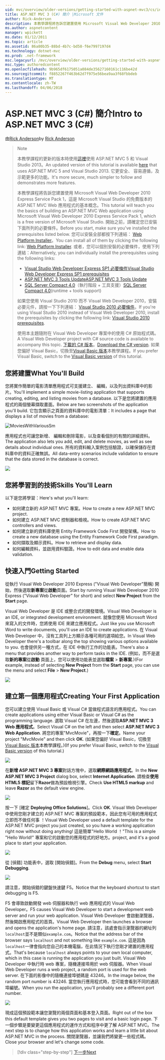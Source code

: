 ```yaml
---
uid: mvc/overview/older-versions/getting-started-with-aspnet-mvc3/cs/intro-to-aspnet-mvc-3
title: ASP.NET MVC 3 (C#) 簡介 |Microsoft 文件
author: Rick-Anderson
description: 本教學課程將告訴您建置使用 Microsoft Visual Web Developer 2010 Express Service Pack 1，也就是 ASP.NET MVC Web 應用程式的基本概念...
ms.author: aspnetcontent
manager: wpickett
ms.date: 01/12/2011
ms.topic: article
ms.assetid: 86a80b35-88bd-4b7c-bd58-f6e7997197d4
ms.technology: dotnet-mvc
ms.prod: .net-framework
msc.legacyurl: /mvc/overview/older-versions/getting-started-with-aspnet-mvc3/cs/intro-to-aspnet-mvc-3
msc.type: authoredcontent
ms.openlocfilehash: 9b965df6175051a084de35627160161c116be42d
ms.sourcegitcommit: f8852267f463b62d7f975e56bea9aa3f68fbbdeb
ms.translationtype: MT
ms.contentlocale: zh-TW
ms.lasthandoff: 04/06/2018
---
```

<a name="intro-to-aspnet-mvc-3-c"></a><span data-ttu-id="6d1de-103">ASP.NET MVC 3 (C#) 簡介</span><span class="sxs-lookup"><span data-stu-id="6d1de-103">Intro to ASP.NET MVC 3 (C#)</span></span>
====================
<span data-ttu-id="6d1de-104">由[Rick Anderson](https://github.com/Rick-Anderson)</span><span class="sxs-lookup"><span data-stu-id="6d1de-104">by [Rick Anderson](https://github.com/Rick-Anderson)</span></span>

> > [!NOTE]
> > <span data-ttu-id="6d1de-105">本教學課程的更新的版本時使用[這裡](../../../getting-started/introduction/getting-started.md)使用 ASP.NET MVC 5 和 Visual Studio 2013。</span><span class="sxs-lookup"><span data-stu-id="6d1de-105">An updated version of this tutorial is available [here](../../../getting-started/introduction/getting-started.md) that uses ASP.NET MVC 5 and Visual Studio 2013.</span></span> <span data-ttu-id="6d1de-106">它更安全、 容易遵循，及示範更多的功能。</span><span class="sxs-lookup"><span data-stu-id="6d1de-106">It's more secure, much simpler to follow and demonstrates more features.</span></span>
> 
> 
> <span data-ttu-id="6d1de-107">本教學課程將告訴您建置使用 Microsoft Visual Web Developer 2010 Express Service Pack 1，這是 Microsoft Visual Studio 的免費版本的 ASP.NET MVC Web 應用程式的基本概念。</span><span class="sxs-lookup"><span data-stu-id="6d1de-107">This tutorial will teach you the basics of building an ASP.NET MVC Web application using Microsoft Visual Web Developer 2010 Express Service Pack 1, which is a free version of Microsoft Visual Studio.</span></span> <span data-ttu-id="6d1de-108">開始之前，請確定您已安裝下面所列的必要條件。</span><span class="sxs-lookup"><span data-stu-id="6d1de-108">Before you start, make sure you've installed the prerequisites listed below.</span></span> <span data-ttu-id="6d1de-109">您可以安裝全部都按下列連結： [Web Platform Installer](https://www.microsoft.com/web/gallery/install.aspx?appid=VWD2010SP1Pack)。</span><span class="sxs-lookup"><span data-stu-id="6d1de-109">You can install all of them by clicking the following link: [Web Platform Installer](https://www.microsoft.com/web/gallery/install.aspx?appid=VWD2010SP1Pack).</span></span> <span data-ttu-id="6d1de-110">或者，您可以個別安裝的必要條件，使用下列連結：</span><span class="sxs-lookup"><span data-stu-id="6d1de-110">Alternatively, you can individually install the prerequisites using the following links:</span></span>
> 
> - [<span data-ttu-id="6d1de-111">Visual Studio Web Developer Express SP1 必要條件</span><span class="sxs-lookup"><span data-stu-id="6d1de-111">Visual Studio Web Developer Express SP1 prerequisites</span></span>](https://www.microsoft.com/web/gallery/install.aspx?appid=VWD2010SP1Pack)
> - [<span data-ttu-id="6d1de-112">ASP.NET MVC 3 Tools Update</span><span class="sxs-lookup"><span data-stu-id="6d1de-112">ASP.NET MVC 3 Tools Update</span></span>](https://www.microsoft.com/web/gallery/install.aspx?appsxml=&amp;appid=MVC3)
> - <span data-ttu-id="6d1de-113">[SQL Server Compact 4.0](https://www.microsoft.com/web/gallery/install.aspx?appid=SQLCE;SQLCEVSTools_4_0)（執行階段 + 工具支援）</span><span class="sxs-lookup"><span data-stu-id="6d1de-113">[SQL Server Compact 4.0](https://www.microsoft.com/web/gallery/install.aspx?appid=SQLCE;SQLCEVSTools_4_0)(runtime + tools support)</span></span>
> 
> <span data-ttu-id="6d1de-114">如果您使用 Visual Studio 2010 而不 Visual Web Developer 2010，安裝必要元件，請按一下下列連結： [Visual Studio 2010 必要條件](https://www.microsoft.com/web/gallery/install.aspx?appsxml=&amp;appid=VS2010SP1Pack)。</span><span class="sxs-lookup"><span data-stu-id="6d1de-114">If you're using Visual Studio 2010 instead of Visual Web Developer 2010, install the prerequisites by clicking the following link: [Visual Studio 2010 prerequisites](https://www.microsoft.com/web/gallery/install.aspx?appsxml=&amp;appid=VS2010SP1Pack).</span></span>
> 
> <span data-ttu-id="6d1de-115">使用本主題隨附在 Visual Web Developer 專案中的使用 C# 原始程式碼。</span><span class="sxs-lookup"><span data-stu-id="6d1de-115">A Visual Web Developer project with C# source code is available to accompany this topic.</span></span> <span data-ttu-id="6d1de-116">[下載的 C# 版本](https://code.msdn.microsoft.com/Introduction-to-MVC-3-10d1b098)。</span><span class="sxs-lookup"><span data-stu-id="6d1de-116">[Download the C# version](https://code.msdn.microsoft.com/Introduction-to-MVC-3-10d1b098).</span></span> <span data-ttu-id="6d1de-117">如果您偏好 Visual Basic，切換至[Visual Basic 版本](../vb/intro-to-aspnet-mvc-3.md)本教學課程。</span><span class="sxs-lookup"><span data-stu-id="6d1de-117">If you prefer Visual Basic, switch to the [Visual Basic version](../vb/intro-to-aspnet-mvc-3.md) of this tutorial.</span></span>


## <a name="what-youll-build"></a><span data-ttu-id="6d1de-118">您將建置</span><span class="sxs-lookup"><span data-stu-id="6d1de-118">What You'll Build</span></span>

<span data-ttu-id="6d1de-119">您將實作簡單的電影清單應用程式可支援建立、 編輯，以及列出資料庫中的影片。</span><span class="sxs-lookup"><span data-stu-id="6d1de-119">You'll implement a simple movie-listing application that supports creating, editing, and listing movies from a database.</span></span> <span data-ttu-id="6d1de-120">以下是您將建置的應用程式的兩個螢幕擷取畫面。</span><span class="sxs-lookup"><span data-stu-id="6d1de-120">Below are two screenshots of the application you'll build.</span></span> <span data-ttu-id="6d1de-121">它包含顯示之頁面的資料庫中的電影清單：</span><span class="sxs-lookup"><span data-stu-id="6d1de-121">It includes a page that displays a list of movies from a database:</span></span>

![MoviesWithVariousSm](intro-to-aspnet-mvc-3/_static/image1.png)

<span data-ttu-id="6d1de-123">應用程式也可讓您新增、 編輯和刪除電影，以及查看個別的有關的詳細資料。</span><span class="sxs-lookup"><span data-stu-id="6d1de-123">The application also lets you add, edit, and delete movies, as well as see details about individual ones.</span></span> <span data-ttu-id="6d1de-124">所有的資料輸入案例包括驗證，以確保儲存在資料庫中的資料正確無誤。</span><span class="sxs-lookup"><span data-stu-id="6d1de-124">All data-entry scenarios include validation to ensure that the data stored in the database is correct.</span></span>

![](intro-to-aspnet-mvc-3/_static/image2.png)

## <a name="skills-youll-learn"></a><span data-ttu-id="6d1de-125">您將學習到的技術</span><span class="sxs-lookup"><span data-stu-id="6d1de-125">Skills You'll Learn</span></span>

<span data-ttu-id="6d1de-126">以下是您將學習：</span><span class="sxs-lookup"><span data-stu-id="6d1de-126">Here's what you'll learn:</span></span>

- <span data-ttu-id="6d1de-127">如何建立新的 ASP.NET MVC 專案。</span><span class="sxs-lookup"><span data-stu-id="6d1de-127">How to create a new ASP.NET MVC project.</span></span>
- <span data-ttu-id="6d1de-128">如何建立 ASP.NET MVC 控制器和檢視。</span><span class="sxs-lookup"><span data-stu-id="6d1de-128">How to create ASP.NET MVC controllers and views.</span></span>
- <span data-ttu-id="6d1de-129">如何建立新的資料庫使用 Entity Framework Code First 開發架構。</span><span class="sxs-lookup"><span data-stu-id="6d1de-129">How to create a new database using the Entity Framework Code First paradigm.</span></span>
- <span data-ttu-id="6d1de-130">如何擷取及顯示資料。</span><span class="sxs-lookup"><span data-stu-id="6d1de-130">How to retrieve and display data.</span></span>
- <span data-ttu-id="6d1de-131">如何編輯資料，並啟用資料驗證。</span><span class="sxs-lookup"><span data-stu-id="6d1de-131">How to edit data and enable data validation.</span></span>

## <a name="getting-started"></a><span data-ttu-id="6d1de-132">快速入門</span><span class="sxs-lookup"><span data-stu-id="6d1de-132">Getting Started</span></span>

<span data-ttu-id="6d1de-133">從執行 Visual Web Developer 2010 Express ("Visual Web Developer"簡稱) 開始，然後選取**新專案**從**啟動**頁面。</span><span class="sxs-lookup"><span data-stu-id="6d1de-133">Start by running Visual Web Developer 2010 Express ("Visual Web Developer" for short) and select **New Project** from the **Start** page.</span></span>

<span data-ttu-id="6d1de-134">Visual Web Developer 是 IDE 或整合式的開發環境。</span><span class="sxs-lookup"><span data-stu-id="6d1de-134">Visual Web Developer is an IDE, or integrated development environment.</span></span> <span data-ttu-id="6d1de-135">就像您使用 Microsoft Word 來寫入的文件時，您將使用 IDE 來建立應用程式。</span><span class="sxs-lookup"><span data-stu-id="6d1de-135">Just like you use Microsoft Word to write documents, you'll use an IDE to create applications.</span></span> <span data-ttu-id="6d1de-136">在 Visual Web Developer 中，沒有工具列上方顯示各種可用的選項給您。</span><span class="sxs-lookup"><span data-stu-id="6d1de-136">In Visual Web Developer there's a toolbar along the top showing various options available to you.</span></span> <span data-ttu-id="6d1de-137">也會提供另一種方式，在 IDE 中執行工作的功能表。</span><span class="sxs-lookup"><span data-stu-id="6d1de-137">There's also a menu that provides another way to perform tasks in the IDE.</span></span> <span data-ttu-id="6d1de-138">(例如，而不是選取**新的專案**從**啟動** 頁面上，您可以使用功能表並選取**檔案** &gt; **新專案**.)</span><span class="sxs-lookup"><span data-stu-id="6d1de-138">(For example, instead of selecting **New Project** from the **Start** page, you can use the menu and select **File** &gt; **New Project**.)</span></span>

[![](intro-to-aspnet-mvc-3/_static/image4.png)](intro-to-aspnet-mvc-3/_static/image3.png)

## <a name="creating-your-first-application"></a><span data-ttu-id="6d1de-139">建立第一個應用程式</span><span class="sxs-lookup"><span data-stu-id="6d1de-139">Creating Your First Application</span></span>

<span data-ttu-id="6d1de-140">您可以建立使用 Visual Basic 或 Visual C# 當做程式語言的應用程式。</span><span class="sxs-lookup"><span data-stu-id="6d1de-140">You can create applications using either Visual Basic or Visual C# as the programming language.</span></span> <span data-ttu-id="6d1de-141">選取 Visual C# 在左邊，然後選取**ASP.NET MVC 3 Web 應用程式**。</span><span class="sxs-lookup"><span data-stu-id="6d1de-141">Select Visual C# on the left and then select **ASP.NET MVC 3 Web Application**.</span></span> <span data-ttu-id="6d1de-142">將您的專案"MvcMovie"，再按一下**確定**。</span><span class="sxs-lookup"><span data-stu-id="6d1de-142">Name your project "MvcMovie" and then click **OK**.</span></span> <span data-ttu-id="6d1de-143">(如果您偏好 Visual Basic，切換至[Visual Basic 版本](../vb/intro-to-aspnet-mvc-3.md)本教學課程。)</span><span class="sxs-lookup"><span data-stu-id="6d1de-143">(If you prefer Visual Basic, switch to the [Visual Basic version](../vb/intro-to-aspnet-mvc-3.md) of this tutorial.)</span></span>

![](intro-to-aspnet-mvc-3/_static/image5.png)

<span data-ttu-id="6d1de-144">在**新增 ASP.NET MVC 3 專案**對話方塊中，選取**網際網路應用程式**。</span><span class="sxs-lookup"><span data-stu-id="6d1de-144">In the **New ASP.NET MVC 3 Project** dialog box, select **Internet Application**.</span></span> <span data-ttu-id="6d1de-145">請檢查**使用 HTML5 標記**留下**Razor**做為預設檢視引擎。</span><span class="sxs-lookup"><span data-stu-id="6d1de-145">Check **Use HTML5 markup** and leave **Razor** as the default view engine.</span></span>

![](intro-to-aspnet-mvc-3/_static/image6.png)

<span data-ttu-id="6d1de-146">按一下 [確定 **Deploying Office Solutions**]。</span><span class="sxs-lookup"><span data-stu-id="6d1de-146">Click **OK**.</span></span> <span data-ttu-id="6d1de-147">Visual Web Developer 中使用您剛才建立的 ASP.NET MVC 專案的預設範本，因此您有可用的應用程式立即而不做任何事 ！</span><span class="sxs-lookup"><span data-stu-id="6d1de-147">Visual Web Developer used a default template for the ASP.NET MVC project you just created, so you have a working application right now without doing anything!</span></span> <span data-ttu-id="6d1de-148">這是簡單"Hello World ！"</span><span class="sxs-lookup"><span data-stu-id="6d1de-148">This is a simple "Hello World!"</span></span> <span data-ttu-id="6d1de-149">專案和它的啟動您的應用程式的好地方。</span><span class="sxs-lookup"><span data-stu-id="6d1de-149">project, and it's a good place to start your application.</span></span>

[![](intro-to-aspnet-mvc-3/_static/image8.png)](intro-to-aspnet-mvc-3/_static/image7.png)

<span data-ttu-id="6d1de-150">從 [偵錯] 功能表中，選取 [開始偵錯]。</span><span class="sxs-lookup"><span data-stu-id="6d1de-150">From the **Debug** menu, select **Start Debugging**.</span></span>

![](intro-to-aspnet-mvc-3/_static/image9.png)

<span data-ttu-id="6d1de-151">請注意，開始偵錯的鍵盤快速鍵 F5。</span><span class="sxs-lookup"><span data-stu-id="6d1de-151">Notice that the keyboard shortcut to start debugging is F5.</span></span>

<span data-ttu-id="6d1de-152">F5 會導致啟動開發 web 伺服器和執行 web 應用程式的 Visual Web Developer。</span><span class="sxs-lookup"><span data-stu-id="6d1de-152">F5 causes Visual Web Developer to start a development web server and run your web application.</span></span> <span data-ttu-id="6d1de-153">Visual Web Developer 會啟動瀏覽器，然後開啟應用程式的首頁。</span><span class="sxs-lookup"><span data-stu-id="6d1de-153">Visual Web Developer then launches a browser and opens the application's home page.</span></span> <span data-ttu-id="6d1de-154">請注意，該處會指示瀏覽器的網址列`localhost`並不是類似`example.com`。</span><span class="sxs-lookup"><span data-stu-id="6d1de-154">Notice that the address bar of the browser says `localhost` and not something like `example.com`.</span></span> <span data-ttu-id="6d1de-155">這是因為`localhost`一律會指向您自己的本機電腦，在此情況下執行您剛才建置的應用程式。</span><span class="sxs-lookup"><span data-stu-id="6d1de-155">That's because `localhost` always points to your own local computer, which in this case is running the application you just built.</span></span> <span data-ttu-id="6d1de-156">Visual Web Developer 中執行時 web 專案，隨機連接埠用於 web 伺服器。</span><span class="sxs-lookup"><span data-stu-id="6d1de-156">When Visual Web Developer runs a web project, a random port is used for the web server.</span></span> <span data-ttu-id="6d1de-157">在下面的影像中的隨機連接埠號碼是 43246。</span><span class="sxs-lookup"><span data-stu-id="6d1de-157">In the image below, the random port number is 43246.</span></span> <span data-ttu-id="6d1de-158">當您執行應用程式時，您可能會看到不同的通訊埠編號。</span><span class="sxs-lookup"><span data-stu-id="6d1de-158">When you run the application, you'll probably see a different port number.</span></span>

![](intro-to-aspnet-mvc-3/_static/image10.png)

<span data-ttu-id="6d1de-159">現成這個預設範本讓您瀏覽的兩個頁面和基本登入頁面。</span><span class="sxs-lookup"><span data-stu-id="6d1de-159">Right out of the box this default template gives you two pages to visit and a basic login page.</span></span> <span data-ttu-id="6d1de-160">下一個步驟是要變更這個應用程式的運作方式和程序中更了解 ASP.NET MVC。</span><span class="sxs-lookup"><span data-stu-id="6d1de-160">The next step is to change how this application works and learn a little bit about ASP.NET MVC in the process.</span></span> <span data-ttu-id="6d1de-161">關閉瀏覽器，並讓我們將變更一些程式碼。</span><span class="sxs-lookup"><span data-stu-id="6d1de-161">Close your browser and let's change some code.</span></span>

> [!div class="step-by-step"]
> [<span data-ttu-id="6d1de-162">下一步</span><span class="sxs-lookup"><span data-stu-id="6d1de-162">Next</span></span>](adding-a-controller.md)
